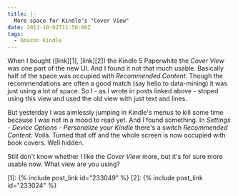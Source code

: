 ```yaml
---
title: |-
  More space for Kindle's "Cover View"
date: 2013-10-02T11:50:00Z
tags:
  - Amazon Kindle
---
```

When I bought ([link][1], [link][2]) the Kindle 5 Paperwhite the _Cover View_ was one part of the new UI. And I found it not that much usable. Basically half of the space was occupied with _Recommended Content_. Though the recommendations are often a good match (say hello to data-mining) it was just using a lot of space. So I - as I wrote in posts linked above - stoped using this view and used the old view with just text and lines.

<!-- excerpt -->

But yesterday I was aimlessly jumping in Kindle's menus to kill some time because I was not in a mood to read yet. And I found something. In _Settings_ - _Device Options_ - _Personalize your Kindle_ there's a switch _Recommended Content_. Voilà. Turned that off and the whole screen is now occupied with book covers. Well hidden.

Still don't know whether I like the _Cover View_ more, but it's for sure more usable now. What view are you using?

[1]: {% include post_link id="233049" %}
[2]: {% include post_link id="233024" %}